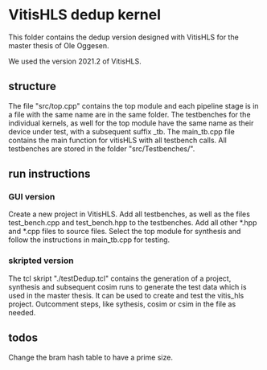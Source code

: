 # VitisHLS dedup kernel

This folder contains the dedup version designed with VitisHLS for the master thesis of Ole Oggesen.

We used the version 2021.2 of VitisHLS.

## structure


The file "src/top.cpp" contains the top module and each pipeline stage is in a file with the same name are in the same folder. 
The testbenches for the individual kernels, as well for the top module have the same name as their device under test, with a subsequent suffix _tb. 
The main_tb.cpp file contains the main function for vitisHLS with all testbench calls.
All testbenches are stored in the folder "src/Testbenches/".

## run instructions

### GUI version
Create a new project in VitisHLS. 
Add all testbenches, as well as the files test_bench.cpp and test_bench.hpp to the testbenches. 
Add all other *.hpp and *.cpp files to source files. 
Select the top module for synthesis and follow the instructions in main_tb.cpp for testing.

### skripted version
The tcl skript "./testDedup.tcl" contains the generation of a project, synthesis and subsequent cosim runs to generate the test data which is used in the master thesis.
It can be used to create and test the vitis_hls project. Outcomment steps, like sythesis, cosim or csim in the file as needed.

## todos

Change the bram hash table to have a prime size.
